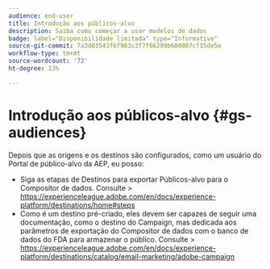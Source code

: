 ```yaml
---
audience: end-user
title: Introdução aos públicos-alvo
description: Saiba como começar a usar modelos de dados
badge: label="Disponibilidade limitada" type="Informative"
source-git-commit: 7a3d03543f6f903c3f7f66299b600807cf15de5e
workflow-type: tm+mt
source-wordcount: '72'
ht-degree: 13%

---
```


# Introdução aos públicos-alvo {#gs-audiences}


Depois que as origens e os destinos são configurados, como um usuário do Portal de público-alvo da AEP, eu posso:

* Siga as etapas de Destinos para exportar Públicos-alvo para o Compositor de dados. Consulte > https://experienceleague.adobe.com/en/docs/experience-platform/destinations/home#steps
* Como é um destino pré-criado, eles devem ser capazes de seguir uma documentação, como o destino do Campaign, mas dedicada aos parâmetros de exportação do Compositor de dados com o banco de dados do FDA para armazenar o público. Consulte > https://experienceleague.adobe.com/en/docs/experience-platform/destinations/catalog/email-marketing/adobe-campaign